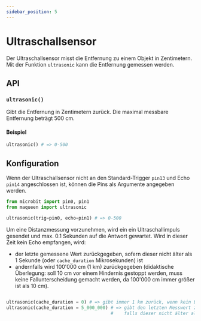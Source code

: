 ```yaml
---
sidebar_position: 5
---
```

# Ultraschallsensor

Der Ultraschallsensor misst die Entfernung zu einem Objekt in Zentimetern. Mit der Funktion `ultrasonic` kann die Entfernung gemessen werden.

## API

### `ultrasonic()`
Gibt die Entfernung in Zentimetern zurück. Die maximal messbare Entfernung beträgt 500 cm.

#### Beispiel
```py
ultrasonic() # => 0-500
```

## Konfiguration
Wenn der Ultraschallsensor nicht an den Standard-Trigger `pin13` und Echo `pin14` angeschlossen ist, können die Pins als Argumente angegeben werden.

```py
from microbit import pin0, pin1
from maqueen import ultrasonic

ultrasonic(trig=pin0, echo=pin1) # => 0-500
```

Um eine Distanzmessung vorzunehmen, wird ein ein Ultraschallimpuls gesendet und max. 0.1 Sekunden auf die Antwort gewartet. Wird in dieser Zeit kein Echo empfangen, wird:
- der letzte gemessene Wert zurückgegeben, sofern dieser nicht älter als 1 Sekunde (oder `cache_duration` Mikrosekunden) ist
- andernfalls wird 100'000 cm (1 km) zurückgegeben (didaktische Überlegung: soll 10 cm vor einem Hindernis gestoppt werden, muss keine Fallunterscheidung gemacht werden, da 100'000 cm immer größer ist als 10 cm).


```py

ultrasonic(cache_duration = 0) # => gibt immer 1 km zurück, wenn kein Echo empfangen wird
ultrasonic(cache_duration = 5_000_000) # => gibt den letzten Messwert zurück,
                                       #    falls dieser nicht älter als 5 Sekunden ist
```
